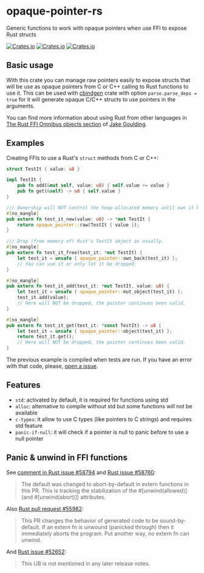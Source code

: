 # opaque-pointer-rs

Generic functions to work with opaque pointers when use FFI to expose Rust structs

[![Crates.io](https://img.shields.io/crates/v/opaque-pointer)](https://crates.io/crates/opaque-pointer)
[![Crates.io](https://img.shields.io/crates/l/opaque-pointer)](https://unlicense.org/)
[![Crates.io](https://img.shields.io/crates/d/opaque-pointer)](.)

## Basic usage

With this crate you can manage raw pointers easily to expose structs that will be
 use as opaque pointers from C or C++ calling to Rust functions to use it. This
 can be used with [cbindgen](https://crates.io/crates/cbindgen) crate with option `parse.parse_deps = true`
 for it will generate opaque C/C++ structs to use pointers in the arguments.

You can find more information about using Rust from other languages in
 [The Rust FFI Omnibus objects section](http://jakegoulding.com/rust-ffi-omnibus/objects/)
 of [Jake Goulding](https://github.com/shepmaster).

## Examples

Creating FFIs to use a Rust's `struct` methods from C or C++:

```rust
struct TestIt { value: u8 }

impl TestIt {
    pub fn add(&mut self, value: u8) { self.value += value }
    pub fn get(&self) -> u8 { self.value }
}

/// Ownership will NOT control the heap-allocated memory until own it back.
#[no_mangle]
pub extern fn test_it_new(value: u8) -> *mut TestIt {
    return opaque_pointer::raw(TestIt { value });
}

/// Drop (free memory of) Rust's TestIt object as usually.
#[no_mangle]
pub extern fn test_it_free(test_it: *mut TestIt) {
    let test_it = unsafe { opaque_pointer::own_back(test_it) };
    // You can use it or only let it be dropped.
}

#[no_mangle]
pub extern fn test_it_add(test_it: *mut TestIt, value: u8) {
    let test_it = unsafe { opaque_pointer::mut_object(test_it) };
    test_it.add(value);
    // Here will NOT be dropped, the pointer continues been valid.
}

#[no_mangle]
pub extern fn test_it_get(test_it: *const TestIt) -> u8 {
    let test_it = unsafe { opaque_pointer::object(test_it) };
    return test_it.get();
    // Here will NOT be dropped, the pointer continues been valid.
}
```

The previous example is compiled when tests are run. If you have an error
with that code, please, [open a issue](https://github.com/jhg/opaque-pointer-rs/issues?q=is%3Aissue+is%3Aopen).

## Features

- `std`: activated by default, it is required for functions using std
- `alloc`: alternative to compile without std but some functions will not be available
- `c-types`: it allow to use C types (like pointers to C strings) and requires std feature
- `panic-if-null`: it will check if a pointer is null to panic before to use a null pointer

## Panic & unwind in FFI functions

See [comment in Rust issue #58794](https://github.com/rust-lang/rust/issues/58794#issuecomment-468109183)
 and [Rust issue #58760](https://github.com/rust-lang/rust/issues/58760):
> The default was changed to abort-by-default in extern functions in this PR.
> This is tracking the stabilization of the #[unwind(allowed)] (and #[unwind(abort)]) attributes.

Also [Rust pull request #55982](https://github.com/rust-lang/rust/pull/55982):
> This PR changes the behavior of generated code to be sound-by-default. If an extern fn is unwound (panicked through) then it immediately aborts the program. Put another way, no extern fn can unwind.

And [Rust issue #52652](https://github.com/rust-lang/rust/issues/52652):
> This UB is not mentioned in any later release notes.
